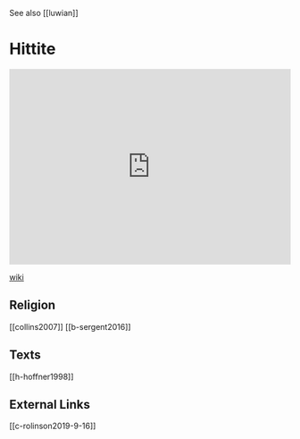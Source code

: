 See also [[luwian]]
# Hittite

<iframe width="100%" height="350" frameborder="0" allow="accelerometer; autoplay; clipboard-write; encrypted-media; gyroscope; picture-in-picture" allowfullscreen src="https://en.wikipedia.org/wiki/Hittite-mythology-and-religion"></iframe>

[wiki](https://en.wikipedia.org/wiki/Hittite-mythology-and-religion)

## Religion
[[collins2007]]
[[b-sergent2016]]


## Texts
[[h-hoffner1998]]

## External Links
[[c-rolinson2019-9-16]]